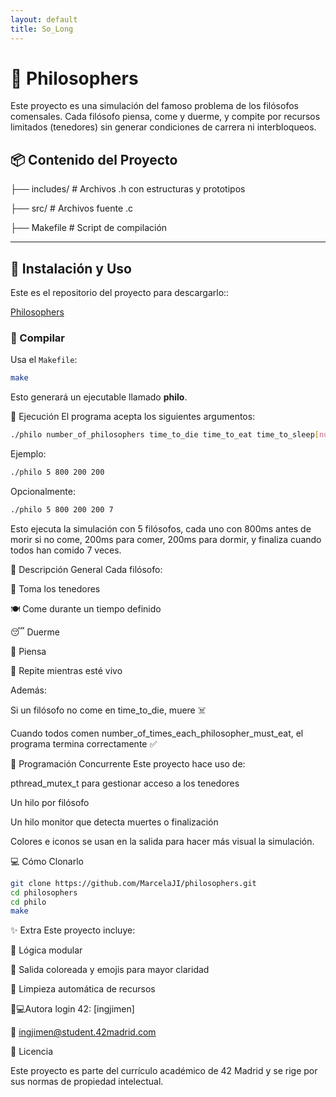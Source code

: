 ```yaml
---
layout: default
title: So_Long
---
```


# 🍝 Philosophers

Este proyecto es una simulación del famoso problema de los filósofos comensales. Cada filósofo piensa, come y duerme, y compite por recursos limitados (tenedores) sin generar condiciones de carrera ni interbloqueos.

## 📦 Contenido del Proyecto

├── includes/ # Archivos .h con estructuras y prototipos

├── src/ # Archivos fuente .c

├── Makefile # Script de compilación


---

## 🚀 Instalación y Uso

Este es el repositorio del proyecto para descargarlo::

[Philosophers](https://github.com/MarcelaJI/philosophers)

### 🔧 Compilar

Usa el `Makefile`:

```bash
make
```
Esto generará un ejecutable llamado **philo**.

🧪 Ejecución
El programa acepta los siguientes argumentos:

```bash
./philo number_of_philosophers time_to_die time_to_eat time_to_sleep[number_of_times_each_philosopher_must_eat]
```

Ejemplo:
```bash 
./philo 5 800 200 200
```
Opcionalmente:

```bash
./philo 5 800 200 200 7
```

Esto ejecuta la simulación con 5 filósofos, cada uno con 800ms antes de morir si no come, 200ms para comer, 200ms para dormir, y finaliza cuando todos han comido 7 veces.

🧠 Descripción General
Cada filósofo:

🥢 Toma los tenedores

🍽️ Come durante un tiempo definido

😴 Duerme

🤔 Piensa

🔁 Repite mientras esté vivo

Además:

Si un filósofo no come en time_to_die, muere ☠️

Cuando todos comen number_of_times_each_philosopher_must_eat, el programa termina correctamente ✅

🧵 Programación Concurrente
Este proyecto hace uso de:

pthread_mutex_t para gestionar acceso a los tenedores

Un hilo por filósofo

Un hilo monitor que detecta muertes o finalización

Colores e iconos se usan en la salida para hacer más visual la simulación.

💻 Cómo Clonarlo

```bash
git clone https://github.com/MarcelaJI/philosophers.git
cd philosophers
cd philo
make
```
✨ Extra
Este proyecto incluye:

🧠 Lógica modular

🎨 Salida coloreada y emojis para mayor claridad

🧼 Limpieza automática de recursos

👩💻Autora 
login 42:
[ingjimen]

📧 ingjimen@student.42madrid.com

📜 Licencia

Este proyecto es parte del currículo académico de 42 Madrid y se rige por sus normas de propiedad intelectual.
